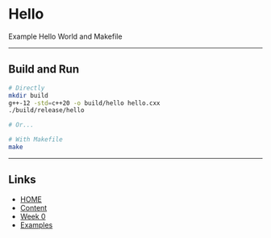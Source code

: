 # Hello

Example Hello World and Makefile

---

## Build and Run

```sh
# Directly
mkdir build
g++-12 -std=c++20 -o build/hello hello.cxx
./build/release/hello

# Or...

# With Makefile
make
```

---

## Links

- [HOME](/README.md)
- [Content](/content/README.md)
- [Week 0](/content/week0/README.md)
- [Examples](/content/week0/examples/README.md)
